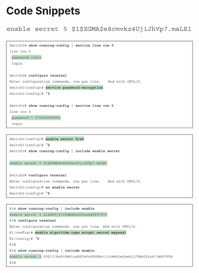 # Code Snippets

[![Images](images/vol2_f0203-01.jpg)](vol2_ch10.xhtml#f0203-01a)

[![Images](images/vol2_f0205-01.jpg)](vol2_ch10.xhtml#f0205-01a)

[![Images](images/vol2_f0208-01.jpg)](vol2_ch10.xhtml#f0208-01a)

[![Images](images/vol2_f0210-01.jpg)](vol2_ch10.xhtml#f0210-01a)